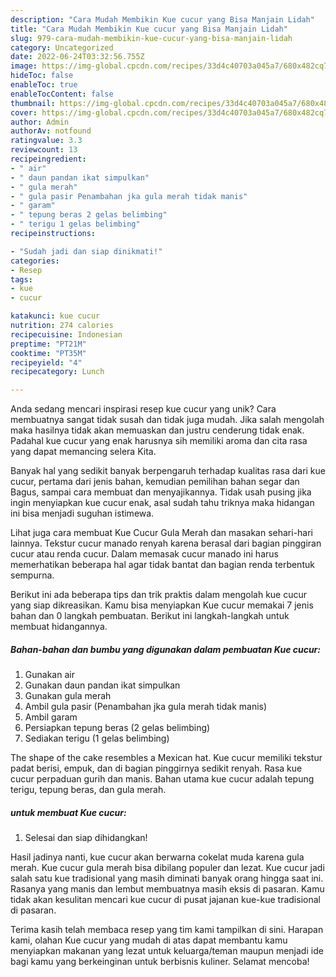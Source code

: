 ```yaml
---
description: "Cara Mudah Membikin Kue cucur yang Bisa Manjain Lidah"
title: "Cara Mudah Membikin Kue cucur yang Bisa Manjain Lidah"
slug: 979-cara-mudah-membikin-kue-cucur-yang-bisa-manjain-lidah
category: Uncategorized
date: 2022-06-24T03:32:56.755Z
image: https://img-global.cpcdn.com/recipes/33d4c40703a045a7/680x482cq70/kue-cucur-foto-resep-utama.jpg
hideToc: false
enableToc: true
enableTocContent: false
thumbnail: https://img-global.cpcdn.com/recipes/33d4c40703a045a7/680x482cq70/kue-cucur-foto-resep-utama.jpg
cover: https://img-global.cpcdn.com/recipes/33d4c40703a045a7/680x482cq70/kue-cucur-foto-resep-utama.jpg
author: Admin
authorAv: notfound
ratingvalue: 3.3
reviewcount: 13
recipeingredient:
- " air"
- " daun pandan ikat simpulkan"
- " gula merah"
- " gula pasir Penambahan jka gula merah tidak manis"
- " garam"
- " tepung beras 2 gelas belimbing"
- " terigu 1 gelas belimbing"
recipeinstructions:

- "Sudah jadi dan siap dinikmati!"
categories:
- Resep
tags:
- kue
- cucur

katakunci: kue cucur 
nutrition: 274 calories
recipecuisine: Indonesian
preptime: "PT21M"
cooktime: "PT35M"
recipeyield: "4"
recipecategory: Lunch

---
```





Anda sedang mencari inspirasi resep kue cucur yang unik? Cara membuatnya sangat tidak susah dan tidak juga mudah. Jika salah mengolah maka hasilnya tidak akan memuaskan dan justru cenderung tidak enak. Padahal kue cucur yang enak harusnya sih memiliki aroma dan cita rasa yang dapat memancing selera Kita.





Banyak hal yang sedikit banyak berpengaruh terhadap kualitas rasa dari kue cucur, pertama dari jenis bahan, kemudian pemilihan bahan segar dan Bagus, sampai cara membuat dan menyajikannya. Tidak usah pusing jika ingin menyiapkan kue cucur enak,      asal sudah tahu triknya maka hidangan ini bisa menjadi suguhan istimewa.














Lihat juga cara membuat Kue Cucur Gula Merah dan masakan sehari-hari lainnya. Tekstur cucur manado renyah karena berasal dari bagian pinggiran cucur atau renda cucur. Dalam memasak cucur manado ini harus memerhatikan beberapa hal agar tidak bantat dan bagian renda terbentuk sempurna.






Berikut ini ada beberapa tips dan trik praktis dalam mengolah kue cucur yang siap dikreasikan. Kamu bisa menyiapkan Kue cucur memakai 7 jenis bahan dan 0 langkah pembuatan. Berikut ini langkah-langkah untuk membuat hidangannya.

<!--inarticleads1-->

##### Bahan-bahan dan bumbu yang digunakan dalam pembuatan Kue cucur:

1. Gunakan  air
1. Gunakan  daun pandan ikat simpulkan
1. Gunakan  gula merah
1. Ambil  gula pasir (Penambahan jka gula merah tidak manis)
1. Ambil  garam
1. Persiapkan  tepung beras (2 gelas belimbing)
1. Sediakan  terigu (1 gelas belimbing)


The shape of the cake resembles a Mexican hat. Kue cucur memiliki tekstur padat berisi, empuk, dan di bagian pinggirnya sedikit renyah. Rasa kue cucur perpaduan gurih dan manis. Bahan utama kue cucur adalah tepung terigu, tepung beras, dan gula merah. 

<!--inarticleads2-->

#####  untuk membuat Kue cucur:


1. Selesai dan siap dihidangkan!

Hasil jadinya nanti, kue cucur akan berwarna cokelat muda karena gula merah. Kue cucur gula merah bisa dibilang populer dan lezat. Kue cucur jadi salah satu kue tradisional yang masih diminati banyak orang hingga saat ini. Rasanya yang manis dan lembut membuatnya masih eksis di pasaran. Kamu tidak akan kesulitan mencari kue cucur di pusat jajanan kue-kue tradisional di pasaran. 

Terima kasih telah membaca resep yang tim kami tampilkan di sini. Harapan kami, olahan Kue cucur yang mudah di atas dapat membantu kamu menyiapkan makanan yang lezat untuk keluarga/teman maupun menjadi ide bagi kamu yang berkeinginan untuk berbisnis kuliner. Selamat mencoba!
